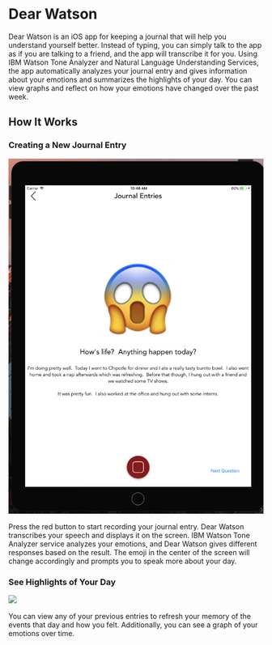 # Dear Watson

Dear Watson is an iOS app for keeping a journal that will help you understand yourself better. Instead of typing, you can simply talk to the app as if you are talking to a friend, and the app will transcribe it for you. Using IBM Watson Tone Analyzer and Natural Language Understanding Services, the app automatically analyzes your journal entry and gives information about your emotions and summarizes the highlights of your day. You can view graphs and reflect on how your emotions have changed over the past week.

## How It Works 

### Creating a New Journal Entry 
![](readme_images/speech.png)

Press the red button to start recording your journal entry. Dear Watson transcribes your speech and displays it on the screen. IBM Watson Tone Analyzer service analyzes your emotions, and Dear Watson gives different responses based on the result. The emoji in the center of the screen will change accordingly and prompts you to speak more about your day. 

### See Highlights of Your Day 
![](readme_images/highlights.png)

You can view any of your previous entries to refresh your memory of the events that day and how you felt. Additionally, you can see a graph of your emotions over time.
